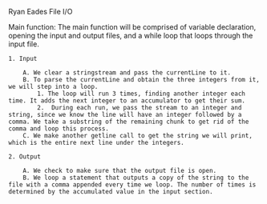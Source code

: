 Ryan Eades
File I/O

Main function: The main function will be comprised of variable declaration, opening the input and output files, and a while loop that loops through the input file.
	
	1. Input

		A. We clear a stringstream and pass the currentLine to it. 
		B. To parse the currentLine and obtain the three integers from it, we will step into a loop.
			1. The loop will run 3 times, finding another integer each time. It adds the next integer to an accumulator to get their sum.
			2.  During each run, we pass the stream to an integer and string, since we know the line will have an integer followed by a comma. We take a substring of the remaining chunk to get rid of the comma and loop this process.
		C. We make another getline call to get the string we will print, which is the entire next line under the integers.

	2. Output

		A. We check to make sure that the output file is open.
		B. We loop a statement that outputs a copy of the string to the file with a comma appended every time we loop. The number of times is determined by the accumulated value in the input section.
